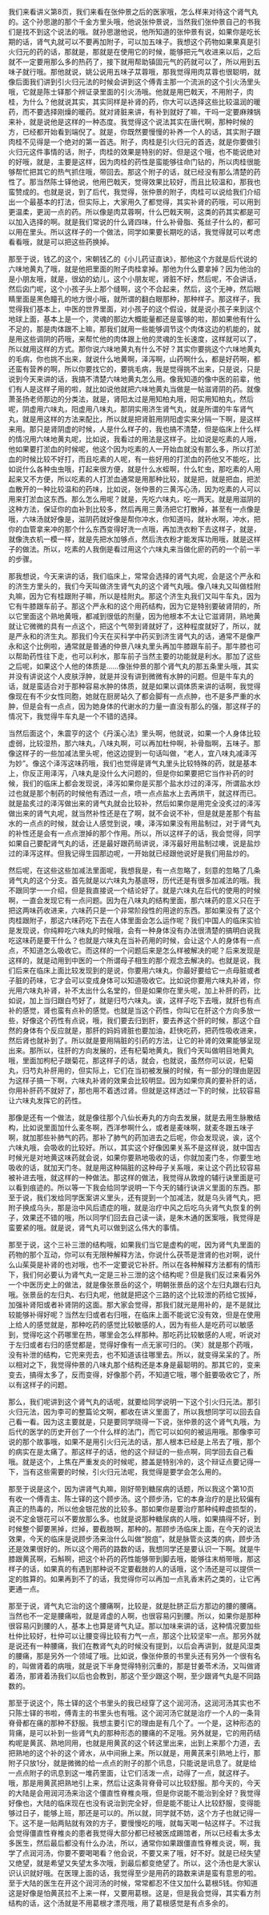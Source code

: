 我们来看讲义第8页，我们来看在张仲景之后的医家哦，怎么样来对待这个肾气丸的。这个孙思邈的那个千金方里头哦，他说张仲景说，当然我们张仲景自己的书我们是找不到这个说法的哦。就孙思邈他说，他所知道的张仲景有说，如果你是吃长期的话，肾气丸就可以不要再加附子，可以加五味子。我想这个药物如果果真是引火归元的药的话，那就是，那就是在使用它的时候，能够把元气收进来以后，之后就不一定要用那么多的热药了，接下就用帮助镇固元气的药就可以了，所以用到五味子就行哦。那他就说，姚公说用五味子苁蓉哦，那我觉得用肉苁蓉也很聪明，就像后面我们讲到引火归元法的时候会讲到这个傅青主那一个流派的这个引火汤里头哦，它就是陈士铎那个辨证录里面的引火汤哦。他就是用巴戟天，不用附子，肉桂，为什么？他就说其实，其实同样是补肾的药，你大可以选择这些比较温润的暖药，而不要选择刚燥的暖药。就对肾脏来讲，有补到就好了嘛，干吗一定要麻辣锅来补，就是说他是这样的一种态度。我觉得这个说法其实在唐代啊，那种时候的方，已经都开始看到端倪了。就是，你既然要慢慢的补养一个人的话，其实附子跟肉桂不见得是一个绝对的第一首选。附子，肉桂是引火归元的首选，就是你要做引火归元这件事情的话，附子，肉桂的效果是特别的好。但是这个哦，也不能说绝对的好哦，就是，主要是这样，因为肉桂的药性是蛮能够往命门钻的，所以肉桂很能够帮忙把其它的热气抓住哦，带回去。那这个附子的话，就已经没有那么清楚的药性了。那当然陈士铎他说，他用巴戟天，觉得效果比较好，而且比较温和，那我也蛮赞成的。也就是说，到了后代，我觉得，张仲景的附子，肉桂可以说给我们介绍出一个最基本的打法，但实际上，大家用久了都觉得，其实补肾的药哦，可以用到更温柔，更润一点的药。所以像是肉苁蓉啊，什么巴戟天啊，这类的药其实都是可以加入选择的啊。就是我们常说的什么肾四味，什么补骨脂、菟丝子什么的，都可以用在里头。所以这样子的一个做法，同学如果要长期吃的话，我觉得就可以考虑看看哦，就是可以把这些药换掉。

那至于说，钱乙的这个，宋朝钱乙的《小儿药证直诀》，那他这个方就是后代说的六味地黄丸了哦，就是他把里面的附子肉桂拿掉。那他为什么要拿掉？因为他治的是小朋友哦，就是，很幼的幼儿，这个小朋友呢，肾脏不好，然后呢，不会讲话，然后囟门呢，这个小孩子头上那个缝啊，这个不合起来，然后，这个无神，然后眼睛里面是黑色瞳孔的地方很小哦，就所谓的翻白眼那种，那种样子。那这样子，我觉得我们基本上，中医的世界里面，对小孩子的这个假设，就是说小孩子来到这个地球上面，基本上是一个，灵魂的那边大概能量都还是蛮够的啦，那如果他有什么不足的，那是肉体跟不上嘛，那我们就用一些能够调节这个肉体这边的机能的，就是用这些调阴的药哦，来帮忙他的肉体跟上他的灵魂的生长速度，这样就可以了，所以就用这样的方式。那你说六味地黄丸有什么不好？其实你要挑这个六味地黄丸的毛病，你也挑不出来，就说什么地黄啊，泽泻啊，山药啊什么，都是好药啊，都还蛮有营养的啊，所以你要找它的，要挑毛病，我是觉得挑不出来，只是说，只是说到今天来讲的话，我搞不清楚六味地黄丸怎么用。像我知道的像中医的前辈，他们有人是这样子用的啦，就比如说他就把六味地黄丸当做是一帖滋肾阴的药。就像萧圣扬老师那边的分类法，就是，肾阳太过是用知柏丸哦，阳实用知柏丸，然后呢，阴虚用六味丸，阳虚用八味丸，那阴实用济生肾气丸，就是所谓的牛车肾气丸，就是用这样的方法来配比，所以就是把肾脏用阴阳虚实来分隔一下啊，是这样来用。那只是肾阴虚的时候，人是什么样子的，我也搞不清楚，但是临床上什么样的情况用六味地黄丸呢，比如说，我看过的用法是这样子。比如说是吃素的人哦，他如果要打淤血的时候呢，他这个因为吃素的人一开始血就没有那么多，所以打淤血的时候比较不好打，而且吃素的人呢，有一些好用的打淤血的药他又不能吃，比如说什么各种虫虫哦，打起来很方便，就是什么水蛭啊，什么牤虫，那吃素的人用起来又不方便，所以吃素的人打淤血通常是用那种比较，就是把，就是把血，把淤血散开的一种比较温和的药味，比如说，张仲景的三黄泻心汤，因为吃素的人可以用来打淤血这东西。那么怎么用呢？就是，先吃六味丸，吃一两天。就是用滋阴的这种方法，保证你的血补到比较多，然后再用三黄汤把它打散掉，甚至有一点像是哦，六味汤就好像是，滋阴药就好像是帮你冲水，你知道吗，就补水啊，冲水，把你的血管拿来冲的那个什么东西变得好洗一点哦，再加洗衣粉下去这样子，就是，就像洗衣机一模一样，就是先把水加够点，然后洗衣粉才能发挥功用哦，就是这样子的做法。所以，吃素的人我倒是看过用这个六味丸来当做化瘀的药的一个前一半的步骤。

那我想说，今天来讲的话，我们临床上，常常会选择的肾气丸呢，会是这个严永和的济生方里头的，我们今天叫做济生肾气丸的这个肾气丸哦。像八味丸又叫做桂附丸嘛，因为它有桂跟附子嘛，所以是桂附丸。那这个济生丸我们又叫牛车丸，因为它有牛膝跟车前子。那这个严永和的这个用药结构，因为它是特别要破肾阴的，所以它里面这个熟地黄哦，都减到很低的剂量，因为他根本不太让它滋肾阴，熟地黄就让它微微的具有一点这个，把这个气带到肾就好了，这种程度就好了，所以，就是严永和的济生丸。那我们今天在买科学中药买到济生肾气丸的话，通常不是像严永和这个比例啦，通常就是普通的仲景八味丸里头再加牛膝跟车前子。那牛膝也可以帮助药性往下走，也可以利水，那车前子当然主要的功能就是利水。那加了这些之后呢，如果这个人他的体质是……像张仲景的那个肾气丸的那五条里头哦，其实并没有讲说这个人皮肤浮肿，就是并没有讲到微微有水肿的问题。但是牛车丸的话，就是蛮适合对于那种容易水肿的体质，就是如果以调体质来讲的话啊，我觉得像现在有不少女性同胞，她就在厨房站久了都会脚有一点点肿，也不是多严重的水肿，但是会有一点点，因为她身体的代谢水的力量一直没有那么的强，那这样子的情况下，我觉得牛车丸是一个不错的选择。

当然后面这个，朱震亨的这个《丹溪心法》里头啊，他就说，如果一个人身体比较虚弱，比较湿热，那六味丸，八味丸啊，可以再加杜仲啊，补骨脂啊，五味子。那像这样子的一些加减法里头呢，他这边提到一句话叫做，“老人，宜八味丸减泽泻为妙”。像这个泽泻这味药哦，我们也觉得是肾气丸里头比较特殊的药，就是基本上，你反正用泽泻，八味丸是没什么大问题的，但是你如果要把它当作补药的时候，我们的临床上都会发现说，泽泻如果你是买那个盐水炒过的泽泻，所谓盐水炒过也就是那个制药的时候他有洒过一点，喷一点点盐水上去再烘干，就这样而已。就是盐炙过的泽泻做出来的肾气丸就会比较补，然后如果你是用完全没炙过的泽泻做出来的肾气丸呢，就当然补性还是在了啊，就不会说不补，但是就是差那个有盐水的一点点的时候，就会让人感觉到说，噢，泽泻如果没有用盐制过，对于肾气丸的补性还是会有一点点泄掉的那个作用。所以，所以这样子的话，我会觉得，同学如果自己要配肾气丸的话，还是最好跟药局讲说，泽泻最好用盐制过噢，说是盐炒过的泽泻这样。但我记得生园那边呢，一开始就已经跟他说好是我们用盐炒的。

然后呢，在这些这些加减法里面呢，我想我是，有一点忽略了，刻意的忽略了几条肾气丸的这个分支。首先就是以六味丸为基底呀，历代还是有很多加减法的哦。我不跟同学一一介绍，但是我直接说一个结论好了。就是六味丸在后代的使用的时候啊，一直会发现它有一点问题。因为在八味丸的结构里面，那六味药的意义只在于把这两味药收进来，六味药只是一个非常阶段性的用途的东西。那如果没有了这个肉桂跟附子，那这六味药吃下去在人体里面会怎么运作呢？我们中国人的临床实验是发现说，你纯粹吃六味丸的时候哦，会有一种身体没有办法很清楚的搞明白说我吃这味药是要干什么？也就是六味丸在当补药用的时候，会让这个人的身体有一点点，不知道怎么吸收它。而这样的一个问题后来是怎么样被解决的呢？后来发现是这样的，就是动用到中医的一个所谓母子相生的那个观念去解决的。也就是说，我们后来在临床上面比较发现到的是说，你要用六味丸，你最好要给它一点母脏或者子脏的药味，它才会可以变成身体可以知道吸收它。比如说你要用六味丸补肾，你光用六味丸补肾，补不太出什么名堂的，但是如果你在里头呢，加上补肝的药，比如说，加上当归跟白芍好了，就是归芍六味丸。诶，这样子吃下去哦，就肝也有点补的感觉，肾也蛮有点补的感觉。也就是当这个药性，你叫它在肝这个方向多放一些，好像这个药性有点说，哦，我们要去归到肝，要去养这个肝的时候，那这个自然的身体有个反应就是，那肝的妈妈肾脏也要加油，赶快吃药，把药性吸收进来，然后肾也就补到了。所以就是要用隔脏的引药的方法，让它的补肾的效果能够呈现出来。那所以，往肝的方向发展的，还有杞菊地黄丸，我们今天叫做明目地黄丸哦，里面加枸杞子跟菊花，那这样子的话，就会，也就说，虽然你可以说，杞菊丸，归芍丸补肝用的，但实际上，它们在当初被发展的时候，有一部分的理由是因为这样子搞一下啊，六味丸补肾的效果会比较明显。因为如果你真的要补肝的话，你用补肝药不就好了，那也用不着透过肾。但就是这样透过一下的时候，比较容易让六味丸发挥它的药性。

那像是还有一个做法，就是像往那个八仙长寿丸的方向去发展，就是去用生脉散结构，比如说里面加什么麦冬啊，西洋参啊什么，或者是麦味啊，就麦冬跟五味子啊，就加那些补肺气的药。那补了肺气的药加进去之后呢，你会发现说，诶，这个六味丸哦，会吸收的比较好。所以，其实这个好像因果关系不是这样说，就中国古时候光是对地黄这味药就会说，如果你要熟地吸收的话，你就加麦门冬，你要生地吸收的话，就加天门冬。就是用这种隔脏的这种母子关系哦，来让这个药比较容易被补进去哦，就这样的一种做法。那这样的做法，我觉得从敦煌的辅行诀里面是可以看到痕迹的。所以等一下我会给同学说明一下今天的辅行诀讲义里面的东西。那至于说，我们发给同学医案讲义里头，还有提到一个加减法，就是乌头肾气丸，把附子换成乌头，那是治中风后遗症的哦，就是治疗中风之后吃乌头肾气丸恢复的例子，效果还不错的哦，所以同学们回去自己读一读，是朱木通的医案哦，我觉得是蛮要紧的哦。就是说，肾气丸可以做到这么伟大的事情。

那至于说，这个三补三泄的结构哦，如果我们当它是虚构的呢，因为肾气丸里面的药物的那个互动，你可以有无限种解释方法，你说什么茯苓是泄肾的也对啊，说什么山茱萸是补肾的也对哦，也不一定要说它补肝。所以在各种解释方法都有的情形下，我们何必要认为肾气丸一定是三补三泄的这个结构呢？但是我们反过来看另外一个中医历史上的做法，就是像张景岳的这个，明朝张景岳的这个左归丸跟右归丸哦。张景岳的左归丸、右归丸呢，他就是把这个三路的这个比较泄的药给它拔掉，加强补肾阳或者补肾阴的这面。那大家会觉得，那我们就光是用补的，是不是就比较能够补得好呢？当然左归或者右归哦，在临床上面不能说它没有效，但是在使用上给人的感觉就是，那种吃药的感觉比较敏感的人，因为有些人是吃药可以敏感到，觉得吃这个药哪里在热，哪里会怎么样那种。那吃药比较敏感的人呢，听说对于左归或者右归的感觉都是，觉得好像有一点无家可归的。（笑）就是那个药哦，没有补泄的结构，它兜来兜去，也不知道该往哪里去。所以，就变得呆呆的了。所以相对之下，我觉得仲景的八味丸那个结构还是本身是最聪明的。那其它的，变来变去，搞得太多了，反而变得，好像那个药，不知道它哦，哪个脏要吸收它了，所以有这样子的问题。

那么，我们呢讲到这个肾气丸的话呢，就要给同学说明一下这个引火归元法。那引火归元法，因为李可的整篇论文啊，都收在讲义里面了，所以我想同学可以回去自己看一看。因为这主要就是，只是要同学晓得一下说，张仲景的这个肾气丸哦，为后代的医学的历史开创了一个什么样的法门，而它可以如何的被运用哦。那像李可说的那个故事哦，如果不是用引火归元法的话，那人根本已经是上吊去了哦，那个的病实在是太痛了。那这样子的话，他的这个辩证的一些点啊，同学回去自己看哦。就是这个，上焦在严重发炎的时候呢，膝盖是特别冷的，这个辩证点要记得一下，当有这些需要的时候，引火归元法呢，我觉得是要学会怎么用的。

那至于说是这个，因为讲肾气丸嘛，刚好带到糖尿病的话题，所以我这个第10页有收一个傅青主、陈士铎的这个顾步汤。这个顾步汤，它的本身治疗的是比较偏有真正的热毒的，所以他金银花放的比较多。那如果你是要治疗那种纯粹虚损型的，说不定金银花可以不要放那么多。也就是说那种糖尿病的人哦，如果搞得不好，到时候整个脚要黑掉，烂掉，要截肢啊，那种的。那顾步汤临床上面，在今天的说法效果，今天的临床是说顾步汤来治什么叫做“脱疽”，就是脉管炎这类的病，顾步汤还是效果很好的。所以这个用药的路数的话，我想同学还是要认识一下啊。就是牛膝跟黄芪啊，石斛啊，把这个补药的药性能够带到脚去哦，能够往末梢带哦，那这样子的话，如果真的有遇到那种说不定要截肢的人的话哦，这个汤还是可以提供一定的胜算的。如果再到不了的话，我觉得你可以再加一点乳香末药之类的，让它再更通一点。

那至于说，肾气丸它治的这个腰痛啊，比较是，就是肚脐正后方那边的腰的腰痛。当然也不一定是腰痛啦，就是肾虚的人啊，也很容易闪到腰。所以，如果你是那种很容易闪到腰的人，基本上也算是肾气丸证。那以加味来讲的话，这种情况要加些杜仲比较好，杜仲可以让腰变得比较有力气一点，那这个比较坚牢一点。那另外就是说还有一种腰痛，我们在教肾气丸的时候没有提到，以后会再讲到，就是风湿类的腰痛，那是另外一个领域了哦。比如说，像张仲景的书里头还有另外一个很有名的，叫做肾着的病哦，就是说下半身觉得特别沉重的，那是甘姜苓术汤，又叫做肾着汤，那肾着汤我们以后也会教到，那这个至少跟这个啊，至少跟肾气丸是不同路数的。

那至于说这个，陈士铎的这个书里头的我已经穿了这个润河汤，这润河汤其实也不只陈士铎的书啦，傅青主的书里头也有哦。这个润河汤它就是治疗一个人的一条背脊骨都在痛的那种不舒服。我想主要引它的理由是有几个了。一个是，这种形态的背痛，是可以补到一些肾气丸的那种形态的腰痛的不足哦。另外就是，它的用药结构呢是黄芪、熟地同用，也就是用黄芪的这个转这里出来，出到上来那个力道，去把熟地的这个补的这个肾水，从中间揪上来。所以就是，用黄芪来引熟地上行，那附子只放1分，就是微微的给一点点的附子的那个讯息，只能说是讯息了。就是给一点点附子的讯息到这一堆药里面，让它们活泼一点，动得了一点，就这样子。哦，那是用黄芪把熟地引上来，然后让这条背脊骨可以比较舒服。那今天的，今天的大陆是会用润河汤来治这个僵直性脊椎炎哦，但是你说能不能治到全好？我觉得好像也，大陆的临床现在也没有说治到完全好，但是能不能让人比较舒服，变得能够过日子，能够上班，那还是可以的。所以就，同学就不妨，这个方子也就记得一下。这不是一贴两贴就有效的方子，要慢慢吃的哦，就每天喝一帖这样子。不过我会觉得僵直性脊椎炎的患者我觉得大部分都已经被医成踢馆者，所以已经看太多太多医生，然后最后都没有什么办法，所以，通常你如果跟僵直性脊椎炎说，啊，我学了点润河汤，你要不要喝喝看？他会说，不要又来了哦，好不好。就是已经失望又绝望，就是希望又失望太多次哦，到最后都变绝望了。所以，这个汤也是大家认识认识就好哦。在医理上面的话，我觉得至少是用药的路数来讲是蛮有意思的啦。至于大陆的医生在开这个润河汤的时候，常常都忍不住又加什么葛根5钱。你知道这是好像是怕黄芪拉不上来一样，又要用葛根。这是，但是我会觉得，其实看方剂结构的话，这个汤就是不用葛根才漂亮哦，用了葛根感觉是有点多余的。
